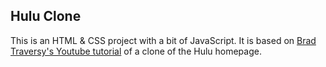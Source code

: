 ## Hulu Clone

This is an HTML & CSS project with a bit of JavaScript. It is based on [Brad Traversy's Youtube tutorial](https://www.youtube.com/watch?v=9OVLaEjY-Rc&t=79s) of a clone of the Hulu homepage.
